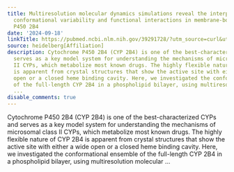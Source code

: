 ```yaml
---
title: Multiresolution molecular dynamics simulations reveal the interplay between
  conformational variability and functional interactions in membrane-bound cytochrome
  P450 2B4
date: '2024-09-18'
linkTitle: https://pubmed.ncbi.nlm.nih.gov/39291728/?utm_source=curl&utm_medium=rss&utm_campaign=pubmed-2&utm_content=1FakS-2QOkCT8HsMOQP1bCRQ4YzyumYOmxmF0moLsQ3dFB1E9V&fc=20220326224207&ff=20240918184842&v=2.18.0.post9+e462414
source: heidelberg[Affiliation]
description: Cytochrome P450 2B4 (CYP 2B4) is one of the best-characterized CYPs and
  serves as a key model system for understanding the mechanisms of microsomal class
  II CYPs, which metabolize most known drugs. The highly flexible nature of CYP 2B4
  is apparent from crystal structures that show the active site with either a wide
  open or a closed heme binding cavity. Here, we investigated the conformational ensemble
  of the full-length CYP 2B4 in a phospholipid bilayer, using multiresolution molecular
  ...
disable_comments: true
---
```

Cytochrome P450 2B4 (CYP 2B4) is one of the best-characterized CYPs and serves as a key model system for understanding the mechanisms of microsomal class II CYPs, which metabolize most known drugs. The highly flexible nature of CYP 2B4 is apparent from crystal structures that show the active site with either a wide open or a closed heme binding cavity. Here, we investigated the conformational ensemble of the full-length CYP 2B4 in a phospholipid bilayer, using multiresolution molecular ...
